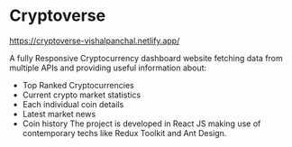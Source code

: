 # Cryptoverse
https://cryptoverse-vishalpanchal.netlify.app/

A fully Responsive Cryptocurrency dashboard website fetching data from multiple APIs and providing useful information about:
- Top Ranked Cryptocurrencies
- Current crypto market statistics
- Each individual coin details
- Latest market news
- Coin history
The project is developed in React JS making use of contemporary techs like Redux Toolkit and Ant Design.
